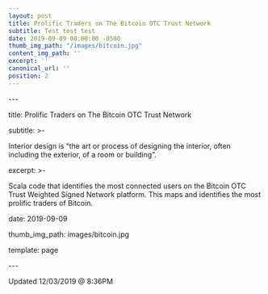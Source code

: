 ```yaml
---
layout: post
title: Prolific Traders on The Bitcoin OTC Trust Network
subtitle: Test test test
date: 2019-09-09 00:00:00 -0500
thumb_img_path: "/images/bitcoin.jpg"
content_img_path: ''
excerpt: ''
canonical_url: ''
position: 2
---
```

\---

title: Prolific Traders on The Bitcoin OTC Trust Network

subtitle: >-

  Interior design is “the art or process of designing the interior, often including the exterior, of a room or building”.

excerpt: >-

  Scala code that identifies the most connected users on the Bitcoin OTC Trust Weighted Signed Network platform. This maps and identifies the most prolific traders of Bitcoin.

date: 2019-09-09

thumb_img_path: images/bitcoin.jpg

template: page

\---

Updated 12/03/2019 @ 8:36PM
